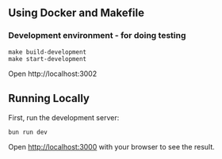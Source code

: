 ## Using Docker and Makefile

### Development environment - for doing testing

```
make build-development
make start-development
```

Open http://localhost:3002

## Running Locally

First, run the development server:

```bash
bun run dev
```

Open [http://localhost:3000](http://localhost:3000) with your browser to see the result.
